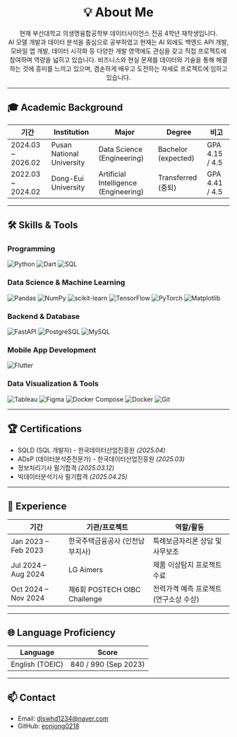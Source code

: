 <h1 align="center"> 💡 About Me </h1>

<p align="center">
현재 부산대학교 의생명융합공학부 데이터사이언스 전공 4학년 재학생입니다.<br>
AI 모델 개발과 데이터 분석을 중심으로 공부하였고 현재는 AI 외에도 백엔드 API 개발, 모바일 앱 개발, 데이터 시각화 등 다양한 개발 영역에도 관심을 갖고 직접 프로젝트에 참여하며 역량을 넓히고 있습니다.  
비즈니스와 현실 문제를 데이터와 기술을 통해 해결하는 것에 흥미를 느끼고 있으며, 겸손하게 배우고 도전하는 자세로 프로젝트에 임하고 있습니다.

</p>


---

## 🎓 Academic Background
| 기간               | Institution                          | Major                                | Degree    | 비고            |
|-----------------|----------------------------------|-------------------------------------|----------|----------------|
| 2024.03 ~ 2026.02 | Pusan National University        | Data Science (Engineering)          | Bachelor (expected) | GPA 4.15 / 4.5  |
| 2022.03 ~ 2024.02 | Dong-Eui University              | Artificial Intelligence (Engineering) | Transferred (중퇴) | GPA 4.41 / 4.5  |

---

## 🛠 Skills & Tools

### Programming
![Python](https://img.shields.io/badge/Python-3776AB?style=flat&logo=python&logoColor=white)
![Dart](https://img.shields.io/badge/Dart-0175C2?style=flat&logo=dart&logoColor=white)
![SQL](https://img.shields.io/badge/SQL-003B57?style=flat&logo=mysql&logoColor=white)

### Data Science & Machine Learning
![Pandas](https://img.shields.io/badge/Pandas-150458?style=flat&logo=pandas&logoColor=white)
![NumPy](https://img.shields.io/badge/NumPy-013243?style=flat&logo=numpy&logoColor=white)
![scikit-learn](https://img.shields.io/badge/scikit--learn-F7931E?style=flat&logo=scikit-learn&logoColor=white)
![TensorFlow](https://img.shields.io/badge/TensorFlow-FF6F00?style=flat&logo=tensorflow&logoColor=white)
![PyTorch](https://img.shields.io/badge/PyTorch-EE4C2C?style=flat&logo=pytorch&logoColor=white)
![Matplotlib](https://img.shields.io/badge/Matplotlib-11557C?style=flat&logo=matplotlib&logoColor=white)

### Backend & Database
![FastAPI](https://img.shields.io/badge/FastAPI-009688?style=flat&logo=fastapi&logoColor=white)
![PostgreSQL](https://img.shields.io/badge/PostgreSQL-4169E1?style=flat&logo=postgresql&logoColor=white)
![MySQL](https://img.shields.io/badge/MySQL-4479A1?style=flat&logo=mysql&logoColor=white)

### Mobile App Development
![Flutter](https://img.shields.io/badge/Flutter-02569B?style=flat&logo=flutter&logoColor=white)

### Data Visualization & Tools
![Tableau](https://img.shields.io/badge/Tableau-E97627?style=flat&logo=tableau&logoColor=white)
![Figma](https://img.shields.io/badge/Figma-F24E1E?style=flat&logo=figma&logoColor=white)
![Docker Compose](https://img.shields.io/badge/Docker%20Compose-2496ED?style=flat&logo=docker&logoColor=white)
![Docker](https://img.shields.io/badge/Docker-2496ED?style=flat&logo=docker&logoColor=white)
![Git](https://img.shields.io/badge/Git-F05032?style=flat&logo=git&logoColor=white)

---

## 🏆 Certifications
- SQLD (SQL 개발자) - 한국데이터산업진흥원 *(2025.04)*
- ADsP (데이터분석준전문가) - 한국데이터산업진흥원 *(2025.03)*
- 정보처리기사 필기합격 *(2025.03.12)*
- 빅데이터분석기사 필기합격 *(2025.04.25)*

---

## 💼 Experience
| 기간                    | 기관/프로젝트                                | 역할/활동                           |
|-----------------------|----------------------------------------|------------------------------------|
| Jan 2023 – Feb 2023     | 한국주택금융공사 (인천남부지사) | 특례보금자리론 상담 및 사무보조  |
| Jul 2024 – Aug 2024     | LG Aimers                              | 제품 이상탐지 프로젝트 수료    |
| Oct 2024 – Nov 2024     | 제6회 POSTECH OIBC Challenge                 | 전력가격 예측 프로젝트 (연구소상 수상) |

---

## 🌐 Language Proficiency
| Language  | Score |
|-----------|-------|
| English (TOEIC) | 840 / 990 (Sep 2023) |

---

## 📫 Contact
- Email: djswhd1234@naver.com  
- GitHub: [eonjong0218](https://github.com/eonjong0218)
